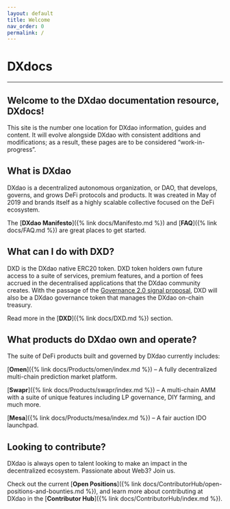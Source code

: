 ```yaml
---
layout: default
title: Welcome
nav_order: 0
permalink: /
---
```


# DXdocs

___

## Welcome to the DXdao documentation resource, DXdocs!  
  
This site is the number one location for DXdao information, guides and content. It will evolve alongside DXdao with consistent additions and modifications; as a result, these pages are to be considered “work-in-progress”.  
  
## What is DXdao

DXdao is a decentralized autonomous organization, or DAO, that develops, governs, and grows DeFi protocols and products. It was created in May of 2019 and brands itself as a highly scalable collective focused on the DeFi ecosystem.

The [**DXdao Manifesto**]({% link docs/Manifesto.md %}) and [**FAQ**]({% link docs/FAQ.md %}) are great places to get started.

## What can I do with DXD?

DXD is the DXdao native ERC20 token. DXD token holders own future access to a suite of services, premium features, and a portion of fees accrued in the decentralised applications that the DXdao community creates. With the passage of the <a href="https://daotalk.org/t/governance-2-0-signal-proposal/2600" target="_blank">Governance 2.0 signal proposal</a>, DXD will also be a DXdao governance token that manages the DXdao on-chain treasury.
  
Read more in the [**DXD**]({% link docs/DXD.md %}) section.

## What products do DXdao own and operate?  
  
The suite of DeFi products built and governed by DXdao currently includes:

[**Omen**]({% link docs/Products/omen/index.md %}) – A fully decentralized multi-chain prediction market platform.

[**Swapr**]({% link docs/Products/swapr/index.md %}) – A multi-chain AMM with a suite of unique features including LP governance, DIY farming, and much more.

[**Mesa**]({% link docs/Products/mesa/index.md %}) – A fair auction IDO launchpad.
  
## Looking to contribute?  
  
DXdao is always open to talent looking to make an impact in the decentralized ecosystem. Passionate about Web3? Join us.  
  
Check out the current [**Open Positions**]({% link docs/ContributorHub/open-positions-and-bounties.md %}), and learn more about contributing at DXdao in the [**Contributor Hub**]({% link docs/ContributorHub/index.md %}).